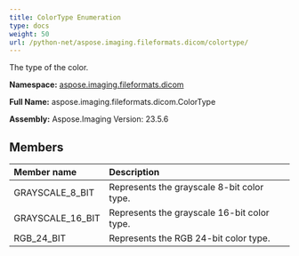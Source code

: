 ```yaml
---
title: ColorType Enumeration
type: docs
weight: 50
url: /python-net/aspose.imaging.fileformats.dicom/colortype/
---
```


The type of the color.

**Namespace:** [aspose.imaging.fileformats.dicom](/imaging/python-net/aspose.imaging.fileformats.dicom/)

**Full Name:** aspose.imaging.fileformats.dicom.ColorType

**Assembly:**  Aspose.Imaging Version: 23.5.6

## **Members**
|**Member name**|**Description**|
| :- | :- |
|GRAYSCALE_8_BIT|Represents the grayscale 8-bit color type.|
|GRAYSCALE_16_BIT|Represents the grayscale 16-bit color type.|
|RGB_24_BIT|Represents the RGB 24-bit color type.|
